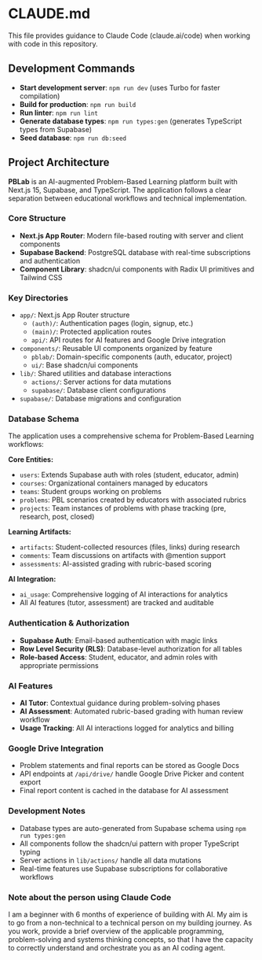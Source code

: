 # CLAUDE.md

This file provides guidance to Claude Code (claude.ai/code) when working with code in this repository.

## Development Commands

- **Start development server**: `npm run dev` (uses Turbo for faster compilation)
- **Build for production**: `npm run build`
- **Run linter**: `npm run lint`
- **Generate database types**: `npm run types:gen` (generates TypeScript types from Supabase)
- **Seed database**: `npm run db:seed`

## Project Architecture

**PBLab** is an AI-augmented Problem-Based Learning platform built with Next.js 15, Supabase, and TypeScript. The application follows a clear separation between educational workflows and technical implementation.

### Core Structure

- **Next.js App Router**: Modern file-based routing with server and client components
- **Supabase Backend**: PostgreSQL database with real-time subscriptions and authentication
- **Component Library**: shadcn/ui components with Radix UI primitives and Tailwind CSS

### Key Directories

- `app/`: Next.js App Router structure
  - `(auth)/`: Authentication pages (login, signup, etc.)
  - `(main)/`: Protected application routes
  - `api/`: API routes for AI features and Google Drive integration
- `components/`: Reusable UI components organized by feature
  - `pblab/`: Domain-specific components (auth, educator, project)
  - `ui/`: Base shadcn/ui components
- `lib/`: Shared utilities and database interactions
  - `actions/`: Server actions for data mutations
  - `supabase/`: Database client configurations
- `supabase/`: Database migrations and configuration

### Database Schema

The application uses a comprehensive schema for Problem-Based Learning workflows:

**Core Entities:**
- `users`: Extends Supabase auth with roles (student, educator, admin)
- `courses`: Organizational containers managed by educators
- `teams`: Student groups working on problems
- `problems`: PBL scenarios created by educators with associated rubrics
- `projects`: Team instances of problems with phase tracking (pre, research, post, closed)

**Learning Artifacts:**
- `artifacts`: Student-collected resources (files, links) during research
- `comments`: Team discussions on artifacts with @mention support
- `assessments`: AI-assisted grading with rubric-based scoring

**AI Integration:**
- `ai_usage`: Comprehensive logging of AI interactions for analytics
- All AI features (tutor, assessment) are tracked and auditable

### Authentication & Authorization

- **Supabase Auth**: Email-based authentication with magic links
- **Row Level Security (RLS)**: Database-level authorization for all tables
- **Role-based Access**: Student, educator, and admin roles with appropriate permissions

### AI Features

- **AI Tutor**: Contextual guidance during problem-solving phases
- **AI Assessment**: Automated rubric-based grading with human review workflow
- **Usage Tracking**: All AI interactions logged for analytics and billing

### Google Drive Integration

- Problem statements and final reports can be stored as Google Docs
- API endpoints at `/api/drive/` handle Google Drive Picker and content export
- Final report content is cached in the database for AI assessment

### Development Notes

- Database types are auto-generated from Supabase schema using `npm run types:gen`
- All components follow the shadcn/ui pattern with proper TypeScript typing
- Server actions in `lib/actions/` handle all data mutations
- Real-time features use Supabase subscriptions for collaborative workflows

### Note about the person using Claude Code

I am a beginner with 6 months of experience of building with AI. My aim is to go from a non-technical to a technical person on my building journey. As you work, provide a brief overview of the applicable programming, problem-solving and systems thinking concepts, so that I have the capacity to correctly understand and orchestrate you as an AI coding agent.